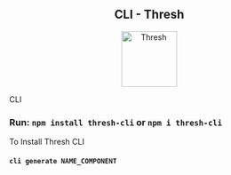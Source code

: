 <h2 align="center">CLI - Thresh</h2>
<p align="center"><img width="100" src="https://gamepedia.cursecdn.com/lolesports_gamepedia_en/7/7b/ThreshSquare.png" alt="Thresh"></p>
CLI

### Run: `npm install thresh-cli` or `npm i thresh-cli`
To Install Thresh CLI

#### `cli generate NAME_COMPONENT`

